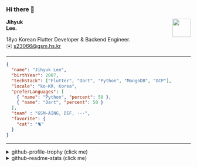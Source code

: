 ### Hi there 👋
<img src="https://github.githubassets.com/images/mona-loading-default.gif" width="50px" align="right">
</a>

**Jihyuk\
Lee.**

18yo Korean Flutter Developer & Backend Engineer.\
✉️ <s23066@gsm.hs.kr>

---

```json
{
  "name": "Jihyuk Lee",
  "birthYear": 2007,
  "techStack": ["Flutter", "Dart", "Python", "MongoDB", "OCP"],
  "locale": "ko-KR, Korea",
  "preferLanguages": [
    { "name": "Python", "percent": 50 },
    { "name": "Dart", "percent": 50 }
  ],
  "team" : "GSM-AING, DEF, ···",
  "favorite": {
    "cat": "🐈"
  }
}
```
---
<details>
  <summary>github-profile-trophy (click me)</summary>
  
![](https://github-profile-trophy.vercel.app/?username=withJihyuk&row=1&column=8&theme=nord)
  
</details>
<details>
  <summary>github-readme-stats (click me)</summary>
  
<!--START_SECTION:waka-->
![Code Time](http://img.shields.io/badge/Code%20Time-549%20hrs%2023%20mins-blue)

![Lines of code](https://img.shields.io/badge/%EC%A0%80%EB%8A%94%20%EC%97%AC%ED%83%9C%EA%B9%8C%EC%A7%80%20-424.2%20thousand%20%EC%A4%84%EC%9D%98%20%EC%BD%94%EB%93%9C%EB%A5%BC%20%EC%9E%91%EC%84%B1%ED%96%88%EC%96%B4%EC%9A%94.-blue)

**저는 저녁형 인간이에요. 🦉** 

```text
🌞 아침                     234 commits         ████░░░░░░░░░░░░░░░░░░░░░   15.20 % 
🌆 낮　                     520 commits         ████████░░░░░░░░░░░░░░░░░   33.79 % 
🌃 저녁                     576 commits         █████████░░░░░░░░░░░░░░░░   37.43 % 
🌙 밤　                     209 commits         ███░░░░░░░░░░░░░░░░░░░░░░   13.58 % 
```


📊 **저는 이번주를 이렇게 시간을 보냈어요.** 

```text
🕑︎ Timezone: Asia/Seoul

💬 프로그래밍 언어들: 
Dart                     1 hr 58 mins        ██████████████████░░░░░░░   73.28 % 
Kotlin                   14 mins             ██░░░░░░░░░░░░░░░░░░░░░░░   08.79 % 
Java                     13 mins             ██░░░░░░░░░░░░░░░░░░░░░░░   08.35 % 
Bash                     4 mins              █░░░░░░░░░░░░░░░░░░░░░░░░   02.97 % 
Git Config               4 mins              █░░░░░░░░░░░░░░░░░░░░░░░░   02.96 % 

🔥 에디터들: 
VS Code                  2 hrs 9 mins        ████████████████████░░░░░   80.02 % 
Android Studio           32 mins             █████░░░░░░░░░░░░░░░░░░░░   19.98 % 

💻 운영 체제들: 
Mac                      2 hrs 41 mins       █████████████████████████   100.00 % 
```


 Last Updated on 04/11/2024 18:47:11 UTC
<!--END_SECTION:waka-->

</details>

</div>

